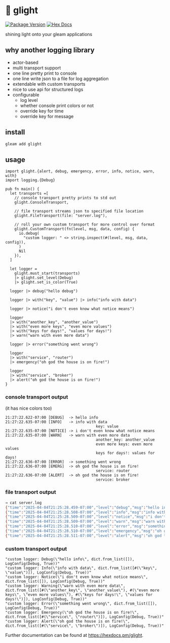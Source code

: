 # 🔦 glight

[![Package Version](https://img.shields.io/hexpm/v/glight)](https://hex.pm/packages/glight)
[![Hex Docs](https://img.shields.io/badge/hex-docs-ffaff3)](https://hexdocs.pm/glight/)

shining light onto your gleam applications 

## why another logging library
- actor-based
- multi transport support
- one line pretty print to console
- one line write json to a file for log aggregation
- extendable with custom transports
- nice to use api for structured logs
- configurable
  - log level
  - whether console print colors or not
  - override key for time
  - override key for message

## install
```sh
gleam add glight
```

## usage
```gleam
import glight.{alert, debug, emergency, error, info, notice, warn, with}
import logging.{Debug}

pub fn main() {
  let transports =[
    // console transport pretty prints to std out
    glight.ConsoleTransport,

    // file transport streams json to specified file location
    glight.FileTransport(file: "server.log"),

    // roll your own custom transport for more control over format
    glight.CustomTransport(fn(level, msg, data, config) {
      io.debug(
        "custom logger: " <> string.inspect(#(level, msg, data, config)),
      )
      Nil
    }),
  ]

  let logger =
    glight.must_start(transports)
    |> glight.set_level(Debug)
    |> glight.set_is_color(True)

  logger |> debug("hello debug")

  logger |> with("key", "value") |> info("info with data")

  logger |> notice("i don't even know what notice means")

  logger
  |> with("another_key", "another_value")
  |> with("even more keys", "even more values")
  |> with("keys for days!", "values for days!")
  |> warn("warn with even more data")

  logger |> error("something went wrong")

  logger
  |> with("service", "router")
  |> emergency("oh god the house is on fire!")

  logger
  |> with("service", "broker")
  |> alert("oh god the house is on fire!")
}
```

### console transport output
(it has nice colors too)
```text
21:27:22.622-07:00 [DEBUG]  -> hello info
21:27:22.635-07:00 [INFO]   -> info with data
                                        key: value
21:27:22.635-07:00 [NOTICE] -> i don't even know what notice means
21:27:22.635-07:00 [WARN]   -> warn with even more data
                                        another_key: another_value
                                        even more keys: even more values
                                        keys for days!: values for days!
21:27:22.636-07:00 [ERROR]  -> something went wrong
21:27:22.636-07:00 [EMERG]  -> oh god the house is on fire!
                                        service: router
21:27:22.636-07:00 [ALERT]  -> oh god the house is on fire!
                                        service: broker
```

### file transport output
```sh
→ cat server.log
{"time":"2025-04-04T21:25:28.459-07:00","level":"debug","msg":"hello info"}
{"time":"2025-04-04T21:25:28.508-07:00","level":"info","msg":"info with data","key":"value"}
{"time":"2025-04-04T21:25:28.509-07:00","level":"notice","msg":"i don't even know what notice means"}
{"time":"2025-04-04T21:25:28.509-07:00","level":"warn","msg":"warn with even more data","another_key":"another_value","even more keys":"even more values","keys for days!":"values for days!"}
{"time":"2025-04-04T21:25:28.510-07:00","level":"error","msg":"something went wrong"}
{"time":"2025-04-04T21:25:28.510-07:00","level":"emergency","msg":"oh god the house is on fire!","service":"router"}
{"time":"2025-04-04T21:25:28.511-07:00","level":"alert","msg":"oh god the house is on fire!","service":"broker"}

```

### custom transport output
```
"custom logger: Debug(\"hello info\", dict.from_list([]), LogConfig(Debug, True))"
"custom logger: Info(\"info with data\", dict.from_list([#(\"key\", \"value\")]), LogConfig(Debug, True))"
"custom logger: Notice(\"i don't even know what notice means\", dict.from_list([]), LogConfig(Debug, True))"
"custom logger: Warning(\"warn with even more data\", dict.from_list([#(\"another_key\", \"another_value\"), #(\"even more keys\", \"even more values\"), #(\"keys for days!\", \"values for days!\")]), LogConfig(Debug, True))"
"custom logger: Error(\"something went wrong\", dict.from_list([]), LogConfig(Debug, True))"
"custom logger: Emergency(\"oh god the house is on fire!\", dict.from_list([#(\"service\", \"router\")]), LogConfig(Debug, True))"
"custom logger: Alert(\"oh god the house is on fire!\", dict.from_list([#(\"service\", \"broker\")]), LogConfig(Debug, True))"
```

Further documentation can be found at <https://hexdocs.pm/glight>.
